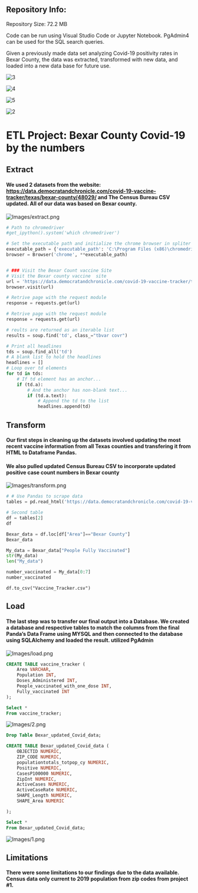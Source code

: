## Repository Info:

Repository Size: 72.2 MB

Code can be run using Visual Studio Code or Jupyter Notebook.  PgAdmin4 can be used for the SQL search queries.

Given a previously made data set analyzing Covid-19 positivity rates in Bexar County, the data was extracted, transformed with new data, and loaded into a new data base for future use.

![3](Images/3.png)

![4](Images/4.png)

![5](Images/5.png)

![2](Images/2.PNG)

# ETL Project: Bexar County Covid-19 by the numbers

## Extract

#### We used 2 datasets from the website: https://data.democratandchronicle.com/covid-19-vaccine-tracker/texas/bexar-county/48029/ and The Census Bureau CSV updated. All of our data was based on Bexar county. 

![Images/extract.png](Images/extract.png)

```python
# Path to chromedriver
#get_ipython().system('which chromedriver')

# Set the executable path and initialize the chrome browser in spliter
executable_path = {'executable_path': 'C:\Program Files (x86)\chromedriver.exe'}
browser = Browser('chrome', **executable_path)
```

```python

# ### Visit the Bexar Count vaccine Site
# Visit the Bexar county vaccine  site
url = 'https://data.democratandchronicle.com/covid-19-vaccine-tracker/texas/bexar-county/48029/'
browser.visit(url)
```

```python
# Retrive page with the request module
response = requests.get(url)

# Retrive page with the request module
response = requests.get(url)

# reults are returned as an iterable list
results = soup.find('td', class_="tbvar covr")

# Print all headlines
tds = soup.find_all('td')
# A blank list to hold the headlines
headlines = []
# Loop over td elements
for td in tds:
    # If td element has an anchor...
    if (td.a):
        # And the anchor has non-blank text...
        if (td.a.text):
            # Append the td to the list
            headlines.append(td)
```


## Transform

#### Our first steps in cleaning up the datasets involved updating the most recent vaccine information from all Texas counties and transfering it from HTML to Dataframe Pandas. 
#### We also pulled updated Census Bureau CSV to incorporate updated positive case count numbers in Bexar county

![Images/transform.png](Images/transform.png)

```python
# # Use Pandas to scrape data
tables = pd.read_html('https://data.democratandchronicle.com/covid-19-vaccine-tracker/texas/bexar-county/48029/')

# Second table
df = tables[2]
df
```

```python
Bexar_data = df.loc[df["Area"]=="Bexar County"]
Bexar_data
```

```python
My_data = Bexar_data["People Fully Vaccinated"]
str(My_data)
len("My_data")
```

```python
number_vaccinated = My_data[0:7]
number_vaccinated
```

```pyton
df.to_csv("Vaccine_Tracker.csv")

```



## Load

#### The last step was to transfer our final output into a Database. We created a database and respective tables to match the columns from the final Panda’s Data Frame using MYSQL and then connected to the database using SQLAlchemy and loaded the result. utilized PgAdmin

![Images/load.png](Images/load.png)

```SQl
CREATE TABLE vaccine_tracker (
 	Area VARCHAR,
	Population INT,
	Doses_Administered INT,
	People_vaccinated_with_one_dose INT,
	Fully_vaccinated INT	
);

Select *
From vaccine_tracker;
```

![Images/2.png](Images/2.PNG)

```SQL
Drop Table Bexar_updated_Covid_data;

CREATE TABLE Bexar_updated_Covid_data (
 	OBJECTID NUMERIC,
	ZIP_CODE NUMERIC,
	populationtotals_totpop_cy NUMERIC,
	Positive NUMERIC,
	CasesP100000 NUMERIC,
	ZipInt NUMERIC,
	ActiveCases NUMERIC,
	ActiveCaseRate NUMERIC,
	SHAPE_Length NUMERIC,
	SHAPE_Area NUMERIC

);

Select *
From Bexar_updated_Covid_data;
```

![Images/1.png](Images/1.PNG)

## Limitations

#### There were some limitations to our findings due to the data available. Census data only current to 2019 population from zip codes from project #1. 

